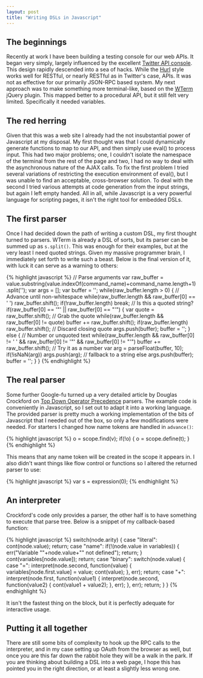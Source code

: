 ```yaml
---
layout: post
title: "Writing DSLs in Javascript"
---
```


The beginnings
--------------

Recently at work I have been building a testing console for our web APIs. It
began very simply, largely influenced by the excellent [Twitter API console](
http://dev.twitter.com/console). This design rapidly descended into a sea of
hacks. While the [Hurl](http://hurl.it/) style works well for RESTful, or
nearly RESTful as in Twitter's case, APIs. It was not as effective for our
primarily JSON-RPC based system. My next approach was to make something more
terminal-like, based on the [WTerm](http://plugins.jquery.com/project/wterm)
jQuery plugin. This mapped better to a procedural API, but it still felt
very limited. Specifically it needed variables.

The red herring
---------------

Given that this was a web site I already had the not insubstantial power of
Javascript at my disposal. My first thought was that I could dynamically
generate functions to map to our API, and then simply use eval() to process
input. This had two major problems; one, I couldn't isolate the namespace of
the terminal from the rest of the page and two, I had no way to deal with the
asynchronous nature of the AJAX calls. To fix the first problem I tried
several variations of restricting the execution environment of eval(), but
I was unable to find an acceptable, cross-browser solution. To deal with the
second I tried various attempts at code generation from the input strings, but
again I left empty handed. All in all, while Javascript is a very powerful
language for scripting pages, it isn't the right tool for embedded DSLs.

The first parser
----------------

Once I had decided down the path of writing a custom DSL, my first thought
turned to parsers. WTerm is already a DSL of sorts, but its parser can be
summed up as ``s.split()``. This was enough for their examples, but at the
very least I need quoted strings. Given my massive programmer brain, I
immediately set forth to write such a beast. Below is the final version of it,
with luck it can serve as a warning to others:

{% highlight javascript %}
// Parse arguments
var raw_buffer = value.substring(value.indexOf(command_name)+command_name.length+1).split('');
var args = [];
var buffer = '';
while(raw_buffer.length > 0) {
    // Advance until non-whitespace
    while(raw_buffer.length && raw_buffer[0] == ' ') raw_buffer.shift();
    if(!raw_buffer.length) break;
    // Is this a quoted string?
    if(raw_buffer[0] == '"' || raw_buffer[0] == "'") {
        var quote = raw_buffer.shift(); // Grab the quote
        while(raw_buffer.length && raw_buffer[0] != quote) buffer += raw_buffer.shift();
        if(raw_buffer.length) raw_buffer.shift(); // Discard closing quote
        args.push(buffer);
        buffer = '';
    } else {
        // Number or unquoted text
        while(raw_buffer.length && raw_buffer[0] != ' ' && raw_buffer[0] != '"' && raw_buffer[0] != "'") buffer += raw_buffer.shift();
        // Try it as a number
        var arg = parseFloat(buffer, 10);
        if(!isNaN(arg)) args.push(arg);
        // fallback to a string
        else args.push(buffer);
        buffer = '';
    }
}
{% endhighlight %}

The real parser
---------------

Some further Google-fu turned up a very detailed article by Douglas Crockford
on [Top Down Operator Precedence](http://javascript.crockford.com/tdop/tdop.html)
parsers. The example code is conveniently in Javascript, so I set out to adapt
it into a working language. The provided parser is pretty much a working
implementation of the bits of Javascript that I needed out of the box, so only
a few modifications were needed. For starters I changed how name tokens are
handled in ``advance()``:

{% highlight javascript %}
o = scope.find(v);
if(!o) {
    o = scope.define(t);
}
{% endhighlight %}

This means that any name token will be created in the scope it appears in. I
also didn't want things like flow control or functions so I altered the
returned parser to use:

{% highlight javascript %}
var s = expression(0);
{% endhighlight %}

An interpreter
--------------

Crockford's code only provides a parser, the other half is to have something
to execute that parse tree. Below is a snippet of my callback-based function:

{% highlight javascript %}
switch(node.arity) {
case "literal": cont(node.value); return;
case "name":
    if(!(node.value in variables)) {
        err("Variable \""+node.value+"\" not defined");
        return;
    }
    cont(variables[node.value]);
    return;
case "binary":
    switch(node.value) {
    case "=":
        interpret(node.second, function(value) {
            variables[node.first.value] = value;
            cont(value);
        }, err);
        return;
    case "+":
        interpret(node.first, function(value1) {
            interpret(node.second, function(value2) {
               cont(value1 + value2); 
            }, err);
        }, err);
        return;
    }
}
{% endhighlight %}

It isn't the fastest thing on the block, but it is perfectly adequate for
interactive usage.

Putting it all together
-----------------------

There are still some bits of complexity to hook up the RPC calls to the
interpreter, and in my case setting up OAuth from the browser as well, but
once you are this far down the rabbit hole they will be a walk in the park.
If you are thinking about building a DSL into a web page, I hope this has
pointed you in the right direction, or at least a slightly less wrong one.
